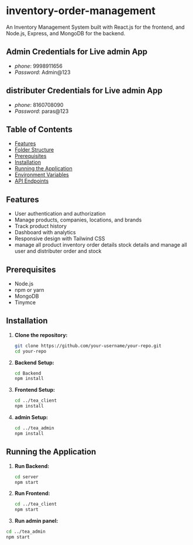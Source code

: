 # inventory-order-management
 
An Inventory Management System built with React.js for the frontend, and Node.js, Express, and MongoDB for the backend.


## Admin Credentials for Live admin App
- *phone*: 9998911656
- *Password*: Admin@123

## distributer Credentials for Live admin App
- *phone*: 8160708090
- *Password*: paras@123


## Table of Contents

- [Features](#features)
- [Folder Structure](#folder-structure)
- [Prerequisites](#prerequisites)
- [Installation](#installation)
- [Running the Application](#running-the-application)
- [Environment Variables](#environment-variables)
- [API Endpoints](#api-endpoints)

## Features

- User authentication and authorization
- Manage products, companies, locations, and brands
- Track product history
- Dashboard with analytics
- Responsive design with Tailwind CSS
- manage all product inventory order details stock details and manage all user and distributer order and stock

## Prerequisites

- Node.js
- npm or yarn
- MongoDB
- Tinymce

## Installation

1. **Clone the repository:**
   ```bash
   git clone https://github.com/your-username/your-repo.git
   cd your-repo
   ```

2. **Backend Setup:**
   ```bash
   cd Backend
   npm install
   ```

3. **Frontend Setup:**
   ```bash
   cd ../tea_client
   npm install
   ```
4. **admin Setup:**
   ```bash
   cd ../tea_admin
   npm install
   ```

## Running the Application

1. **Run Backend:**
   ```bash
   cd server
   npm start
   ```

2. **Run Frontend:**
   ```bash
   cd ../tea_client
   npm start
   ```
 3. **Run admin panel:**
   ```bash
   cd ../tea_admin
   npm start
   ```




